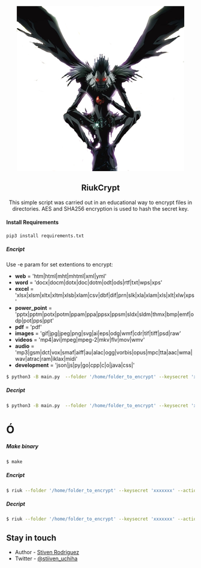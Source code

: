 


<div style="text-align: center"> 

<img src="riuk.png">

## RiukCrypt
This simple script was carried out in an educational way to encrypt files in directories.
AES and SHA256 encryption is used to hash the secret key.
</div>

#### Install Requirements
```bash
pip3 install requirements.txt
```


##### Encript
Use -e param for set extentions to encrypt: 

* **web** = 'htm|html|mht|mhtml|xml|yml'
* **word** = 'docx|docm|dotx|doc|dotm|odt|ods|rtf|txt|wps|xps'
* **excel** = 'xlsx|xlsm|xltx|xltm|xlsb|xlam|csv|dbf|dif|prn|slk|xla|xlam|xls|xlt|xlw|xps'
* **power_point** = 'pptx|pptm|potx|potm|ppam|ppa|ppsx|ppsm|sldx|sldm|thmx|bmp|emf|odp|pot|pps|ppt'
* **pdf** = 'pdf'
* **images** = 'gif|jpg|jpeg|png|svg|ai|eps|odg|wmf|cdr|tif|tiff|psd|raw'
* **videos** = 'mp4|avi|mpeg|mpeg-2|mkv|flv|mov|wmv'
* **audio** = 'mp3|gsm|dct|vox|smaf|aiff|au|alac|ogg|vorbis|opus|mpc|tta|aac|wma|wav|atrac|ram|iklax|midi'
* **development** = 'json|js|py|go|cpp|c|o|java|css|'

```bash
$ python3 -B main.py  --folder '/home/folder_to_encrypt' --keysecret 'xxxxxxx' --action encrypt -e "jpeg|pdf"
```


##### Decript
```bash
$ python3 -B main.py  --folder '/home/folder_to_encrypt' --keysecret 'xxxxxxx' --action decrypt
```

# Ó

##### Make binary
```bash
$ make  
```

##### Encript
```bash
$ riuk --folder '/home/folder_to_encrypt' --keysecret 'xxxxxxx' --action encrypt -e "jpeg|pdf"
```

##### Decript
```bash
$ riuk --folder '/home/folder_to_encrypt' --keysecret 'xxxxxxx' --action decrypt
```

## Stay in touch

* Author - [Stiven Rodriguez](https://twitter.com/stiiven_uchiha)
* Twitter - [@stiiven_uchiha](https://twitter.com/stiiven_uchiha)